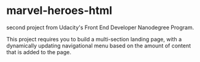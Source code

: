 # marvel-heroes-html

second project from Udacity's Front End Developer Nanodegree Program. 

This project requires you to build a multi-section landing page, with a dynamically updating navigational menu based on the amount of content that is added to the page.
